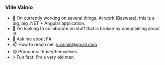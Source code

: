### Ville Vainio

- 🔭 I’m currently working on several things. At work (Basware), this is a big, big .NET + Angular application.
- 👯 I’m looking to collaborate on stuff that is broken by complaining about it!
- 💬 Ask me about F#
- 📫 How to reach me: vivainio@gmail.com
- 😄 Pronouns: those/themselves
- ⚡ Fun fact: I'm a very old man
